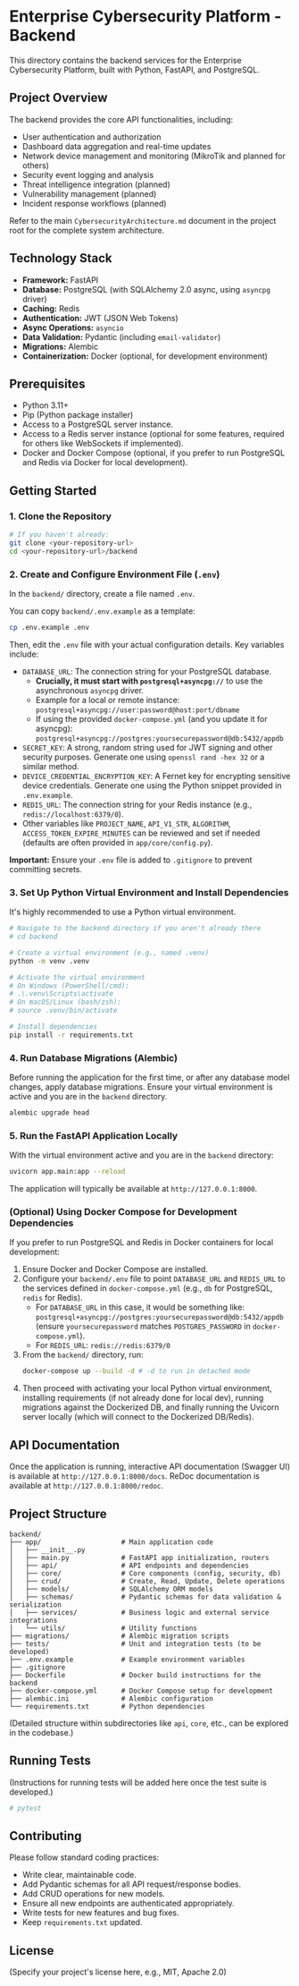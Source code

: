# Enterprise Cybersecurity Platform - Backend

This directory contains the backend services for the Enterprise Cybersecurity Platform, built with Python, FastAPI, and PostgreSQL.

## Project Overview

The backend provides the core API functionalities, including:
- User authentication and authorization
- Dashboard data aggregation and real-time updates
- Network device management and monitoring (MikroTik and planned for others)
- Security event logging and analysis
- Threat intelligence integration (planned)
- Vulnerability management (planned)
- Incident response workflows (planned)

Refer to the main `CybersecurityArchitecture.md` document in the project root for the complete system architecture.

## Technology Stack

- **Framework:** FastAPI
- **Database:** PostgreSQL (with SQLAlchemy 2.0 async, using `asyncpg` driver)
- **Caching:** Redis
- **Authentication:** JWT (JSON Web Tokens)
- **Async Operations:** `asyncio`
- **Data Validation:** Pydantic (including `email-validator`)
- **Migrations:** Alembic
- **Containerization:** Docker (optional, for development environment)

## Prerequisites

- Python 3.11+
- Pip (Python package installer)
- Access to a PostgreSQL server instance.
- Access to a Redis server instance (optional for some features, required for others like WebSockets if implemented).
- Docker and Docker Compose (optional, if you prefer to run PostgreSQL and Redis via Docker for local development).

## Getting Started

### 1. Clone the Repository

```bash
# If you haven't already:
git clone <your-repository-url>
cd <your-repository-url>/backend
```

### 2. Create and Configure Environment File (`.env`)

In the `backend/` directory, create a file named `.env`.

You can copy `backend/.env.example` as a template:
```bash
cp .env.example .env
```
Then, edit the `.env` file with your actual configuration details. Key variables include:

-   `DATABASE_URL`: The connection string for your PostgreSQL database. 
    -   **Crucially, it must start with `postgresql+asyncpg://`** to use the asynchronous `asyncpg` driver.
    -   Example for a local or remote instance: `postgresql+asyncpg://user:password@host:port/dbname`
    -   If using the provided `docker-compose.yml` (and you update it for asyncpg): `postgresql+asyncpg://postgres:yoursecurepassword@db:5432/appdb`
-   `SECRET_KEY`: A strong, random string used for JWT signing and other security purposes. Generate one using `openssl rand -hex 32` or a similar method.
-   `DEVICE_CREDENTIAL_ENCRYPTION_KEY`: A Fernet key for encrypting sensitive device credentials. Generate one using the Python snippet provided in `.env.example`.
-   `REDIS_URL`: The connection string for your Redis instance (e.g., `redis://localhost:6379/0`).
-   Other variables like `PROJECT_NAME`, `API_V1_STR`, `ALGORITHM`, `ACCESS_TOKEN_EXPIRE_MINUTES` can be reviewed and set if needed (defaults are often provided in `app/core/config.py`).

**Important:** Ensure your `.env` file is added to `.gitignore` to prevent committing secrets.

### 3. Set Up Python Virtual Environment and Install Dependencies

It's highly recommended to use a Python virtual environment.

```bash
# Navigate to the backend directory if you aren't already there
# cd backend

# Create a virtual environment (e.g., named .venv)
python -m venv .venv

# Activate the virtual environment
# On Windows (PowerShell/cmd):
# .\.venv\Scripts\activate
# On macOS/Linux (bash/zsh):
# source .venv/bin/activate

# Install dependencies
pip install -r requirements.txt
```

### 4. Run Database Migrations (Alembic)

Before running the application for the first time, or after any database model changes, apply database migrations. Ensure your virtual environment is active and you are in the `backend` directory.

```bash
alembic upgrade head
```

### 5. Run the FastAPI Application Locally

With the virtual environment active and you are in the `backend` directory:

```bash
uvicorn app.main:app --reload
```

The application will typically be available at `http://127.0.0.1:8000`.

### (Optional) Using Docker Compose for Development Dependencies

If you prefer to run PostgreSQL and Redis in Docker containers for local development:
1.  Ensure Docker and Docker Compose are installed.
2.  Configure your `backend/.env` file to point `DATABASE_URL` and `REDIS_URL` to the services defined in `docker-compose.yml` (e.g., `db` for PostgreSQL, `redis` for Redis).
    - For `DATABASE_URL` in this case, it would be something like: `postgresql+asyncpg://postgres:yoursecurepassword@db:5432/appdb` (ensure `yoursecurepassword` matches `POSTGRES_PASSWORD` in `docker-compose.yml`).
    - For `REDIS_URL`: `redis://redis:6379/0`
3.  From the `backend/` directory, run:
    ```bash
    docker-compose up --build -d # -d to run in detached mode
    ```
4.  Then proceed with activating your local Python virtual environment, installing requirements (if not already done for local dev), running migrations against the Dockerized DB, and finally running the Uvicorn server locally (which will connect to the Dockerized DB/Redis).

## API Documentation

Once the application is running, interactive API documentation (Swagger UI) is available at `http://127.0.0.1:8000/docs`.
ReDoc documentation is available at `http://127.0.0.1:8000/redoc`.

## Project Structure

```
backend/
├── app/                    # Main application code
│   ├── __init__.py
│   ├── main.py             # FastAPI app initialization, routers
│   ├── api/                # API endpoints and dependencies
│   ├── core/               # Core components (config, security, db)
│   ├── crud/               # Create, Read, Update, Delete operations
│   ├── models/             # SQLAlchemy ORM models
│   ├── schemas/            # Pydantic schemas for data validation & serialization
│   ├── services/           # Business logic and external service integrations
│   └── utils/              # Utility functions
├── migrations/             # Alembic migration scripts
├── tests/                  # Unit and integration tests (to be developed)
├── .env.example            # Example environment variables
├── .gitignore
├── Dockerfile              # Docker build instructions for the backend
├── docker-compose.yml      # Docker Compose setup for development
├── alembic.ini             # Alembic configuration
└── requirements.txt        # Python dependencies
```
(Detailed structure within subdirectories like `api`, `core`, etc., can be explored in the codebase.)

## Running Tests

(Instructions for running tests will be added here once the test suite is developed.)

```bash
# pytest
```

## Contributing

Please follow standard coding practices:
- Write clear, maintainable code.
- Add Pydantic schemas for all API request/response bodies.
- Add CRUD operations for new models.
- Ensure all new endpoints are authenticated appropriately.
- Write tests for new features and bug fixes.
- Keep `requirements.txt` updated.

## License

(Specify your project's license here, e.g., MIT, Apache 2.0) 
